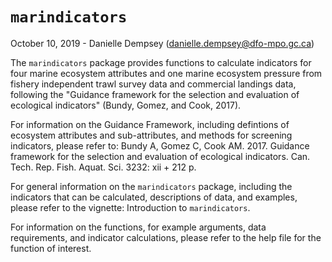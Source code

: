 # `marindicators`

October 10, 2019 - Danielle Dempsey (danielle.dempsey@dfo-mpo.gc.ca)

The `marindicators` package provides functions to calculate indicators for four marine ecosystem attributes and one marine ecosystem pressure from fishery independent trawl survey data and commercial landings data, following the "Guidance framework for the selection and evaluation of ecological indicators" (Bundy, Gomez, and Cook, 2017). 

For information on the Guidance Framework, including defintions of ecosystem attributes and sub-attributes, and methods for screening indicators, please refer to: Bundy A, Gomez C, Cook AM. 2017. Guidance framework for the selection and evaluation of ecological indicators. Can. Tech. Rep. Fish. Aquat. Sci. 3232: xii + 212 p.

For general information on the `marindicators` package, including the indicators that can be calculated, descriptions of data, and examples, please refer to the vignette: Introduction to `marindicators`.

For information on the functions, for example arguments, data requirements, and indicator calculations, please refer to the help file for the function of interest.
